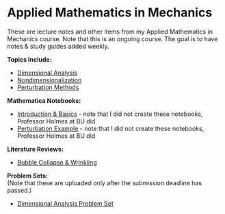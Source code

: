 # Applied Mathematics in Mechanics
These are lecture notes and other items from my Applied Mathematics in Mechanics course. Note that this is an ongoing course. The goal is to have notes & study guides added weekly.

**Topics Include:**
- [Dimensional Analysis](https://github.com/leahgaeta/Mathematics-Mechanics/raw/master/Dimensional%20Analysis.pdf)
- [Nondimensionalization](https://github.com/leahgaeta/Mathematics-Mechanics/raw/master/Nondimensionalization.pdf)
- [Perturbation Methods](https://github.com/leahgaeta/Mathematics-Mechanics/raw/master/Perturbation%20Methods.pdf)

**Mathematica Notebooks:**
- [Introduction & Basics](https://github.com/leahgaeta/Mathematics-Mechanics/blob/master/MMA1_mathematicaBasics.nb) - note that I did not create these notebooks, Professor Holmes at BU did
- [Perturbation Example](https://github.com/leahgaeta/Mathematics-Mechanics/blob/master/MMA2_regPert_Intro.nb) - note that I did not create these notebooks, Professor Holmes at BU did

**Literature Reviews:**
- [Bubble Collapse & Wrinkling](https://github.com/leahgaeta/Mathematics-Mechanics/raw/master/Bubble_Collapse%26Wrinkling_Q%26A.pdf)

**Problem Sets:**  
(Note that these are uploaded only after the submission deadline has passed.)
- [Dimensional Analysis Problem Set](https://github.com/leahgaeta/Mathematics-Mechanics/raw/master/DA_PS1.pdf)
